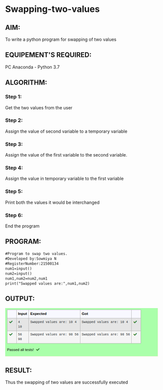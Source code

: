 # Swapping-two-values
## AIM:
To write a python program for swapping of two values
## EQUIPEMENT'S REQUIRED: 
PC
Anaconda - Python 3.7
## ALGORITHM: 
### Step 1:
Get the two values from the user
### Step 2: 
Assign the value of second variable to a temporary variable 
### Step 3: 
Assign the value of the first variable to the second variable.
### Step 4:  
Assign the value in temporary variable to the first variable
### Step 5: 
Print both the values it would be interchanged
### Step 6: 
End the program
## PROGRAM:
```
#Program to swap two values.
#Developed by:Sowmiya N 
#RegisterNumber:21500134
num1=input()
num2=input()
num1,num2=num2,num1
print("Swapped values are:",num1,num2)

```

## OUTPUT:

![output](./exercise01.png)

## RESULT:
Thus the swapping of two values are successfully executed



